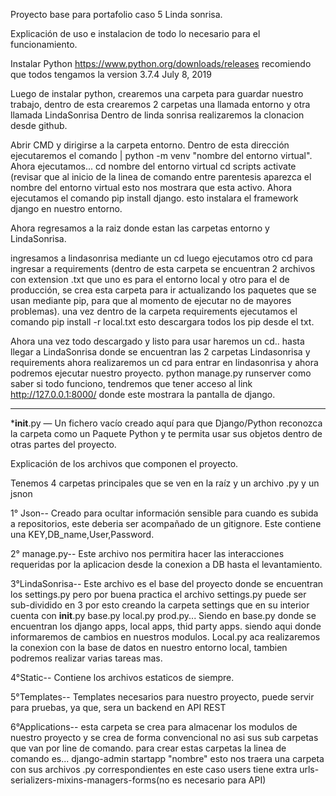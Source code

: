 

Proyecto base para portafolio caso 5 Linda sonrisa.


Explicación de uso e instalacion de todo lo necesario para el funcionamiento.


Instalar Python https://www.python.org/downloads/releases recomiendo que todos tengamos la version 3.7.4 July 8, 2019


Luego de instalar python, crearemos una carpeta para guardar nuestro trabajo, dentro de esta crearemos 2 carpetas una llamada entorno y otra llamada LindaSonrisa
Dentro de linda sonrisa realizaremos la clonacion desde github.


Abrir CMD y dirigirse a la carpeta entorno.  Dentro de esta dirección ejecutaremos el comando |  python -m venv "nombre del entorno virtual". Ahora ejecutamos... cd nombre del entorno virtual    cd scripts     activate  (revisar que al inicio de la linea de comando entre parentesis aparezca el nombre del entorno virtual esto nos mostrara que esta activo.     Ahora ejecutamos el comando    pip install django.  esto instalara el framework django en nuestro entorno.


Ahora regresamos a la raiz donde estan las carpetas entorno y LindaSonrisa.


ingresamos a lindasonrisa mediante un cd  luego ejecutamos otro cd para ingresar a requirements  (dentro de esta carpeta se encuentran 2 archivos con extension .txt que uno es para el entorno local y otro para el de producción, se crea esta carpeta para ir actualizando los paquetes que se usan mediante pip, para que al momento de ejecutar no de mayores problemas).    una vez dentro de la carpeta requirements ejecutamos el comando   pip install -r local.txt esto descargara todos los pip desde el txt.


Ahora una vez todo descargado y listo para usar haremos un cd.. hasta llegar a LindaSonrisa donde se encuentran las 2 carpetas Lindasonrisa y requirements ahora realizaremos un cd para entrar en lindasonrisa y ahora podremos ejecutar nuestro proyecto.  python manage.py runserver   como saber si todo funciono, tendremos que tener acceso al link http://127.0.0.1:8000/ donde este mostrara la pantalla de django.


---------

*__init__.py — Un fichero vacío creado aquí para que Django/Python reconozca la carpeta como un Paquete Python y te permita usar sus objetos dentro de otras partes del proyecto.

Explicación de los archivos que componen el proyecto.

Tenemos 4 carpetas principales que se ven en la raíz y un archivo .py y un jsnon

1° Json-- Creado para ocultar información sensible para cuando es subida a repositorios, este deberia ser acompañado de un gitignore. Este contiene una KEY,DB_name,User,Password.

2° manage.py-- Este archivo nos permitira hacer las interacciones requeridas por la aplicacion desde la conexion a DB hasta el levantamiento.

3°LindaSonrisa-- Este archivo es el base del proyecto donde se encuentran los settings.py  pero por buena practica el archivo settings.py puede ser sub-dividido en 3 por esto creando la carpeta settings que en su interior cuenta con __init__.py  base.py local.py prod.py... Siendo en base.py donde se encuentran los django apps, local apps, thid party apps. siendo aqui donde informaremos de cambios en nuestros modulos. Local.py aca realizaremos la conexion con la base de datos en nuestro entorno local, tambien podremos realizar varias tareas mas.

4°Static-- Contiene los archivos estaticos de siempre.

5°Templates-- Templates necesarios para nuestro proyecto, puede servir para pruebas, ya que, sera un backend en API REST

6°Applications-- esta carpeta se crea para almacenar los modulos de nuestro proyecto y se crea de forma convencional no asi sus sub carpetas que van por line de comando.
para crear estas carpetas la linea de comando es...  django-admin startapp "nombre" esto nos traera una carpeta con sus archivos .py correspondientes en este caso users tiene extra urls-serializers-mixins-managers-forms(no es necesario para API)









